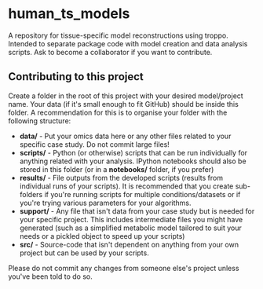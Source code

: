 # human_ts_models
A repository for tissue-specific model reconstructions using troppo. Intended to separate package code with model creation and data analysis scripts. Ask to become a collaborator if you want to contribute.

## Contributing to this project

Create a folder in the root of this project with your desired model/project name. Your data (if it's small enough to fit GitHub) should be inside this folder. A recommendation for this is to organise your folder with the following structure:
* **data/** - Put your omics data here or any other files related to your specific case study. Do not commit large files!
* **scripts/** - Python (or otherwise) scripts that can be run individually for anything related with your analysis. IPython notebooks should also be stored in this folder (or in a **notebooks/** folder, if you prefer)
* **results/** - File outputs from the developed scripts (results from individual runs of your scripts). It is recommended that you create sub-folders if you're running scripts for multiple conditions/datasets or if you're trying various parameters for your algorithms.
* **support/** - Any file that isn't data from your case study but is needed for your specific project. This includes intermediate files you might have generated (such as a simplified metabolic model tailored to suit your needs or a pickled object to speed up your scripts)
* **src/** - Source-code that isn't dependent on anything from your own project but can be used by your scripts.

Please do not commit any changes from someone else's project unless you've been told to do so.
